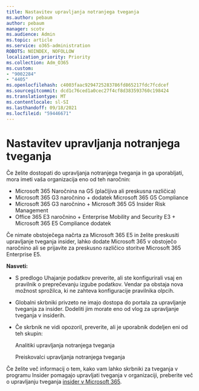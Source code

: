 ```yaml
---
title: Nastavitev upravljanja notranjega tveganja
ms.author: pebaum
author: pebaum
manager: scotv
ms.audience: Admin
ms.topic: article
ms.service: o365-administration
ROBOTS: NOINDEX, NOFOLLOW
localization_priority: Priority
ms.collection: Adm_O365
ms.custom:
- "9002284"
- "4405"
ms.openlocfilehash: c4003faac9294725283786fd865217fdc7fcdcef
ms.sourcegitcommit: dcd1c76ced1a0cec27f4cf8d383593760c198424
ms.translationtype: MT
ms.contentlocale: sl-SI
ms.lasthandoff: 09/18/2021
ms.locfileid: "59446671"
---
```

# <a name="set-up-insider-risk-management"></a>Nastavitev upravljanja notranjega tveganja

Če želite dostopati do upravljanja notranjega tveganja in ga uporabljati, mora imeti vaša organizacija eno od teh naročnin:

- Microsoft 365 Naročnina na G5 (plačljiva ali preskusna različica)
- Microsoft 365 G3 naročnino + dodatek Microsoft 365 G5 Compliance
- Microsoft 365 G3 naročnino + Microsoft 365 G5 Insider Risk Management
- Office 365 E3 naročnino + Enterprise Mobility and Security E3 + Microsoft 365 E5 Compliance dodatek

Če nimate obstoječega načrta za Microsoft 365 E5 in želite preskusiti upravljanje tveganja insider, lahko dodate Microsoft 365 v obstoječo naročnino ali se prijavite za preskusno različico storitve Microsoft 365 Enterprise E5.

**Nasveti:**

- S predlogo Uhajanje podatkov preverite, ali ste konfigurirali vsaj en pravilnik o preprečevanju izgube podatkov. Vendar pa obstaja nova možnost sprožilca, ki ne zahteva konfiguracije pravilnika olpcih.

- Globalni skrbniki privzeto ne imajo dostopa do portala za upravljanje tveganja za insider. Dodeliti jim morate eno od vlog za upravljanje tveganja v insiderih.

- Če skrbnik ne vidi opozoril, preverite, ali je uporabnik dodeljen eni od teh skupin:

    Analitiki upravljanja notranjega tveganja

    Preiskovalci upravljanja notranjega tveganja

Če želite več informacij o tem, kako vam lahko skrbniki za tveganja v programu Insider pomagajo upravljati tveganja v organizaciji, preberite več o upravljanju tveganja [insider v Microsoft 365](https://docs.microsoft.com/microsoft-365/compliance/insider-risk-management).